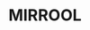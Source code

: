 ---
lastmod: '2025-04-06T06:05:20+00:00'
latitude: -34.313241
layout: suburb
longitude: 146.841533
postcode: '2665'
state: NSW
title: MIRROOL
url: /nsw/mirrool/
---